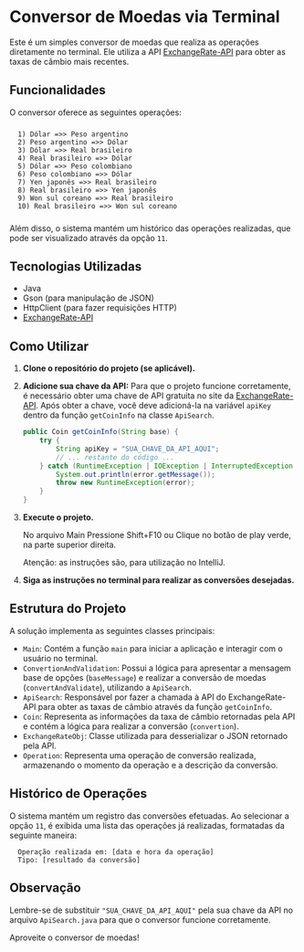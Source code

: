# Conversor de Moedas via Terminal

Este é um simples conversor de moedas que realiza as operações diretamente no terminal. Ele utiliza a API [ExchangeRate-API](https://www.exchangerate-api.com/) para obter as taxas de câmbio mais recentes.

## Funcionalidades

O conversor oferece as seguintes operações:
###

      1) Dólar =>> Peso argentino
      2) Peso argentino =>> Dólar
      3) Dólar =>> Real brasileiro
      4) Real brasileiro =>> Dólar
      5) Dólar =>> Peso colombiano
      6) Peso colombiano =>> Dólar
      7) Yen japonês =>> Real brasileiro
      8) Real brasileiro =>> Yen japonês
      9) Won sul coreano =>> Real brasileiro
      10) Real brasileiro =>> Won sul coreano

###

Além disso, o sistema mantém um histórico das operações realizadas, que pode ser visualizado através da opção `11`.

## Tecnologias Utilizadas

* Java
* Gson (para manipulação de JSON)
* HttpClient (para fazer requisições HTTP)
* [ExchangeRate-API](https://www.exchangerate-api.com/)

## Como Utilizar

1.  **Clone o repositório do projeto (se aplicável).**
2.  **Adicione sua chave da API:** Para que o projeto funcione corretamente, é necessário obter uma chave de API gratuita no site da [ExchangeRate-API](https://app.exchangerate-api.com/sign-up). Após obter a chave, você deve adicioná-la na variável `apiKey` dentro da função `getCoinInfo` na classe `ApiSearch`.

    ```java
    public Coin getCoinInfo(String base) {
        try {
            String apiKey = "SUA_CHAVE_DA_API_AQUI";
            // ... restante do código ...
        } catch (RuntimeException | IOException | InterruptedException error) {
            System.out.println(error.getMessage());
            throw new RuntimeException(error);
        }
    }
    ```

3.  **Execute o projeto.**

    No arquivo Main
    Pressione Shift+F10 ou Clique no botão de play verde, na parte superior direita.

    Atenção: as instruções são, para utilização no IntelliJ.

5.  **Siga as instruções no terminal para realizar as conversões desejadas.**

## Estrutura do Projeto

A solução implementa as seguintes classes principais:

* `Main`: Contém a função `main` para iniciar a aplicação e interagir com o usuário no terminal.
* `ConvertionAndValidation`: Possui a lógica para apresentar a mensagem base de opções (`baseMessage`) e realizar a conversão de moedas (`convertAndValidate`), utilizando a `ApiSearch`.
* `ApiSearch`: Responsável por fazer a chamada à API do ExchangeRate-API para obter as taxas de câmbio através da função `getCoinInfo`.
* `Coin`: Representa as informações da taxa de câmbio retornadas pela API e contém a lógica para realizar a conversão (`convertion`).
* `ExchangeRateObj`: Classe utilizada para desserializar o JSON retornado pela API.
* `Operation`: Representa uma operação de conversão realizada, armazenando o momento da operação e a descrição da conversão.

## Histórico de Operações

O sistema mantém um registro das conversões efetuadas. Ao selecionar a opção `11`, é exibida uma lista das operações já realizadas, formatadas da seguinte maneira:

      Operação realizada em: [data e hora da operação]
      Tipo: [resultado da conversão]

## Observação

Lembre-se de substituir `"SUA_CHAVE_DA_API_AQUI"` pela sua chave da API no arquivo `ApiSearch.java` para que o conversor funcione corretamente.

Aproveite o conversor de moedas!
